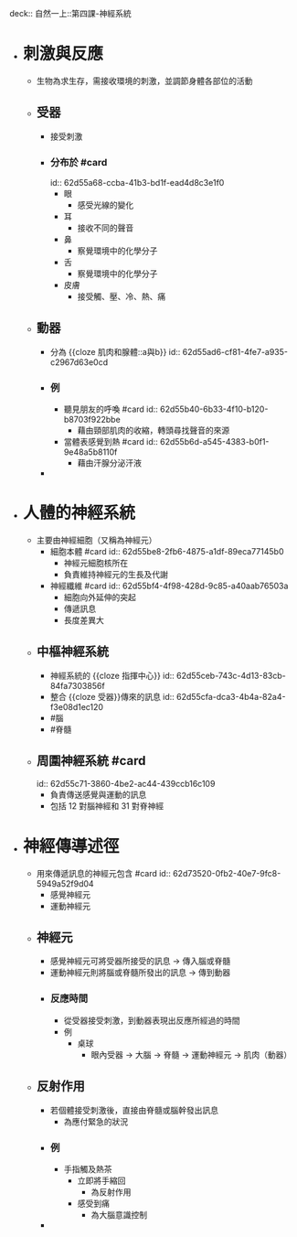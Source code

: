 deck:: 自然一上::第四課-神經系統

- # 刺激與反應
	- 生物為求生存，需接收環境的刺激，並調節身體各部位的活動
	- ## 受器
		- 接受刺激
		- ### 分布於 #card
		  id:: 62d55a68-ccba-41b3-bd1f-ead4d8c3e1f0
			- 眼
				- 感受光線的變化
			- 耳
				- 接收不同的聲音
			- 鼻
				- 察覺環境中的化學分子
			- 舌
				- 察覺環境中的化學分子
			- 皮膚
				- 接受觸、壓、冷、熱、痛
	- ## 動器
		- 分為 {{cloze 肌肉和腺體::a與b}}
		  id:: 62d55ad6-cf81-4fe7-a935-c2967d63e0cd
		- ### 例
			- 聽見朋友的呼喚 #card
			  id:: 62d55b40-6b33-4f10-b120-b8703f922bbe
				- 藉由頸部肌肉的收縮，轉頭尋找聲音的來源
			- 當體表感覺到熱 #card
			  id:: 62d55b6d-a545-4383-b0f1-9e48a5b8110f
				- 藉由汗腺分泌汗液
		-
- # 人體的神經系統
	- 主要由神經細胞（又稱為神經元）
		- 細胞本體 #card
		  id:: 62d55be8-2fb6-4875-a1df-89eca77145b0
			- 神經元細胞核所在
			- 負責維持神經元的生長及代謝
		- 神經纖維 #card
		  id:: 62d55bf4-4f98-428d-9c85-a40aab76503a
			- 細胞向外延伸的突起
			- 傳遞訊息
			- 長度差異大
	- ## 中樞神經系統
		- 神經系統的 {{cloze 指揮中心}}
		  id:: 62d55ceb-743c-4d13-83cb-84fa7303856f
		- 整合  {{cloze 受器}}傳來的訊息
		  id:: 62d55cfa-dca3-4b4a-82a4-f3e08d1ec120
		- #腦
		- #脊髓
	- ## 周圍神經系統 #card
	  id:: 62d55c71-3860-4be2-ac44-439ccb16c109
		- 負責傳送感覺與運動的訊息
		- 包括 12 對腦神經和 31 對脊神經
- # 神經傳導述徑
	- 用來傳遞訊息的神經元包含 #card
	  id:: 62d73520-0fb2-40e7-9fc8-5949a52f9d04
		- 感覺神經元
		- 運動神經元
	- ## 神經元
		- 感覺神經元可將受器所接受的訊息 -> 傳入腦或脊髓
		- 運動神經元則將腦或脊髓所發出的訊息 -> 傳到動器
		- ### 反應時間
			- 從受器接受刺激，到動器表現出反應所經過的時間
			- 例
				- 桌球
					- 眼內受器 -> 大腦 -> 脊髓 -> 運動神經元 -> 肌肉（動器）
	- ## 反射作用
		- 若個體接受刺激後，直接由脊髓或腦幹發出訊息
			- 為應付緊急的狀況
		- ### 例
			- 手指觸及熱茶
				- 立即將手縮回
					- 為反射作用
				- 感受到痛
					- 為大腦意識控制
		-
